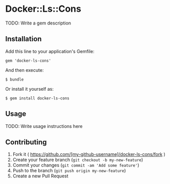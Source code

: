 # Docker::Ls::Cons

TODO: Write a gem description

## Installation

Add this line to your application's Gemfile:

    gem 'docker-ls-cons'

And then execute:

    $ bundle

Or install it yourself as:

    $ gem install docker-ls-cons

## Usage

TODO: Write usage instructions here

## Contributing

1. Fork it ( https://github.com/[my-github-username]/docker-ls-cons/fork )
2. Create your feature branch (`git checkout -b my-new-feature`)
3. Commit your changes (`git commit -am 'Add some feature'`)
4. Push to the branch (`git push origin my-new-feature`)
5. Create a new Pull Request
